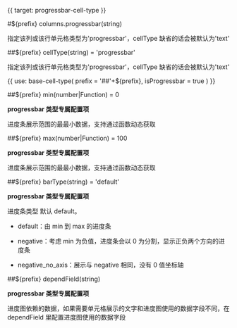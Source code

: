 {{ target: progressbar-cell-type }}

#${prefix} columns.progressbar(string)

指定该列或该行单元格类型为'progressbar'，cellType 缺省的话会被默认为'text'

##${prefix} cellType(string) = 'progressbar'

指定该列或该行单元格类型为'progressbar'，cellType 缺省的话会被默认为'text'

{{ use: base-cell-type(
    prefix = '##'+${prefix},
    isProgressbar = true
) }}

##${prefix} min(number|Function) = 0

**progressbar 类型专属配置项**

进度条展示范围的最最小数据，支持通过函数动态获取

##${prefix} max(number|Function) = 100

**progressbar 类型专属配置项**

进度条展示范围的最最小数据，支持通过函数动态获取

##${prefix} barType(string) = 'default'

**progressbar 类型专属配置项**

进度条类型 默认 default。

- default：由 min 到 max 的进度条

- negative：考虑 min 为负值，进度条会以 0 为分割，显示正负两个方向的进度条

- negative_no_axis：展示与 negative 相同，没有 0 值坐标轴

##${prefix} dependField(string)

**progressbar 类型专属配置项**

进度图依赖的数据，如果需要单元格展示的文字和进度图使用的数据字段不同，在 dependField 里配置进度图使用的数据字段
